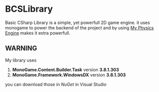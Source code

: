 # BCSLibrary
Basic CSharp Library is a simple, yet powerfull 2D game engine. 
it uses monogame to power the backend of the project and by using [My Physics Engine](https://github.com/NightfoxGames/BCSPhysics) makes it extra powerfull.

## WARNING
My library uses 
1. **MonoGame.Content.Builder.Task** version **3.8.1.303**
2. **MonoGame.Framework.WindowsDX** version **3.8.1.303**

you can download those in _NuGet_ in Visual Studio
